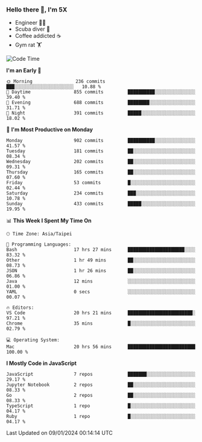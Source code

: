 ### Hello there 👋, I'm 5X

* Engineer 👨‍💻
* Scuba diver 🤿
* Coffee addicted ☕️
* Gym rat 🏋️

<!--START_SECTION:waka-->
![Code Time](http://img.shields.io/badge/Code%20Time-730%20hrs%2048%20mins-blue)

**I'm an Early 🐤** 

```text
🌞 Morning                236 commits         ███░░░░░░░░░░░░░░░░░░░░░░   10.88 % 
🌆 Daytime                855 commits         ██████████░░░░░░░░░░░░░░░   39.40 % 
🌃 Evening                688 commits         ████████░░░░░░░░░░░░░░░░░   31.71 % 
🌙 Night                  391 commits         █████░░░░░░░░░░░░░░░░░░░░   18.02 % 
```
📅 **I'm Most Productive on Monday** 

```text
Monday                   902 commits         ██████████░░░░░░░░░░░░░░░   41.57 % 
Tuesday                  181 commits         ██░░░░░░░░░░░░░░░░░░░░░░░   08.34 % 
Wednesday                202 commits         ██░░░░░░░░░░░░░░░░░░░░░░░   09.31 % 
Thursday                 165 commits         ██░░░░░░░░░░░░░░░░░░░░░░░   07.60 % 
Friday                   53 commits          █░░░░░░░░░░░░░░░░░░░░░░░░   02.44 % 
Saturday                 234 commits         ███░░░░░░░░░░░░░░░░░░░░░░   10.78 % 
Sunday                   433 commits         █████░░░░░░░░░░░░░░░░░░░░   19.95 % 
```


📊 **This Week I Spent My Time On** 

```text
🕑︎ Time Zone: Asia/Taipei

💬 Programming Languages: 
Bash                     17 hrs 27 mins      █████████████████████░░░░   83.32 % 
Other                    1 hr 49 mins        ██░░░░░░░░░░░░░░░░░░░░░░░   08.73 % 
JSON                     1 hr 26 mins        ██░░░░░░░░░░░░░░░░░░░░░░░   06.86 % 
Java                     12 mins             ░░░░░░░░░░░░░░░░░░░░░░░░░   01.00 % 
YAML                     0 secs              ░░░░░░░░░░░░░░░░░░░░░░░░░   00.07 % 

🔥 Editors: 
VS Code                  20 hrs 21 mins      ████████████████████████░   97.21 % 
Chrome                   35 mins             █░░░░░░░░░░░░░░░░░░░░░░░░   02.79 % 

💻 Operating System: 
Mac                      20 hrs 56 mins      █████████████████████████   100.00 % 
```

**I Mostly Code in JavaScript** 

```text
JavaScript               7 repos             ███████░░░░░░░░░░░░░░░░░░   29.17 % 
Jupyter Notebook         2 repos             ██░░░░░░░░░░░░░░░░░░░░░░░   08.33 % 
Go                       2 repos             ██░░░░░░░░░░░░░░░░░░░░░░░   08.33 % 
TypeScript               1 repo              █░░░░░░░░░░░░░░░░░░░░░░░░   04.17 % 
Ruby                     1 repo              █░░░░░░░░░░░░░░░░░░░░░░░░   04.17 % 
```




 Last Updated on 09/01/2024 00:14:14 UTC
<!--END_SECTION:waka-->
